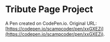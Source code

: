 # Tribute Page Project

A Pen created on CodePen.io. Original URL: [https://codepen.io/scampcoder/pen/xxGXEZj](https://codepen.io/scampcoder/pen/xxGXEZj).


